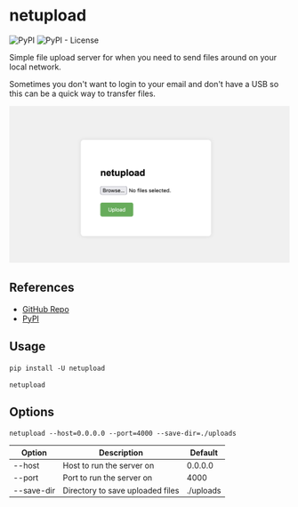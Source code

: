 # netupload

![PyPI](https://img.shields.io/pypi/v/netupload)
![PyPI - License](https://img.shields.io/pypi/l/netupload)

Simple file upload server for when you need to send files around on your local network.

Sometimes you don't want to login to your email and don't have a USB so this can be a quick way to transfer files.

![Webpage Screenshot](https://github.com/zpg6/netupload/raw/main/docs/webpage_screenshot.png)

## References

- [GitHub Repo](https://github.com/zpg6/netupload)
- [PyPI](https://pypi.org/project/netupload/)

## Usage

```
pip install -U netupload
```

```
netupload
```

## Options

```
netupload --host=0.0.0.0 --port=4000 --save-dir=./uploads
```

| Option     | Description                      | Default   |
| ---------- | -------------------------------- | --------- |
| --host     | Host to run the server on        | 0.0.0.0   |
| --port     | Port to run the server on        | 4000      |
| --save-dir | Directory to save uploaded files | ./uploads |
